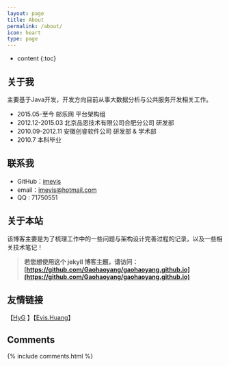 ```yaml
---
layout: page
title: About
permalink: /about/
icon: heart
type: page
---
```


* content
{:toc}

## 关于我

主要基于Java开发，开发方向目前从事大数据分析与公共服务开发相关工作。

* 2015.05-至今 邮乐网 平台架构组
* 2012.12-2015.03 北京品恩技术有限公司合肥分公司 研发部
* 2010.09-2012.11 安徽创睿软件公司 研发部 & 学术部
* 2010.7 本科毕业

## 联系我

* GitHub：[imevis](https://github.com/imevis)
* email：imevis@hotmail.com
* QQ : 71750551

## 关于本站

该博客主要是为了梳理工作中的一些问题与架构设计完善过程的记录，以及一些相关技术笔记！

>**若您想使用这个 jekyll 博客主题，请访问：[https://github.com/Gaohaoyang/gaohaoyang.github.io](https://github.com/Gaohaoyang/gaohaoyang.github.io)**


## 友情链接

【[HyG](https://gaohaoyang.github.io/) 】【[Evis.Huang](https://imevis.github.io/)】

## Comments

{% include comments.html %}
